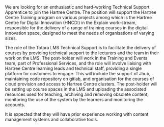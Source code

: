 
We are looking for an enthusiastic and hard-working Technical Support Apprentice to join the Hartree Centre. The position will support the Hartree Centre Training program on various projects among which is the Hartree Centre for Digital Innovation (HNCDI) in the Explain work-stream, responsible for the delivery of a range of training courses in the digital innovation space, designed to meet the needs of organisations of varying sizes.

The role of the Totara LMS Technical Support is to facilitate the delivery of courses by providing technical support to the lecturers and the team in their work on the LMS. The post-holder will work in the Training and Events team, part of Professional Services, and the role will involve liaising with Hartree Centre learning leads and technical staff, providing a single platform for customers to engage. This will include the support of Jhub, maintaining code repository on gitlab, and organisation for the courses of cloud provision and access to Hartree Centre clusters.
The post-holder will be setting up course spaces in the LMS and uploading the associated resources used for teaching, archiving and removing obsolete content, monitoring the use of the system by the learners and monitoring the accounts.

It is expected that they will have prior experience working with content management systems and collaborative
tools.